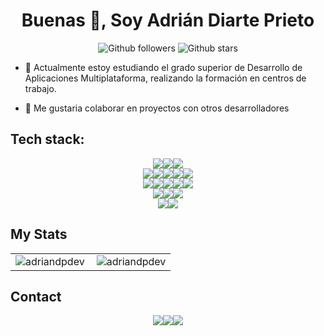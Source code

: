 <h1 align="center">Buenas 👋, Soy Adrián Diarte Prieto</h1>

<p align="center">
  <img alt="Github followers" src="https://img.shields.io/github/followers/adriandpdev?logo=GitHub&style=for-the-badge" />
  <img alt="Github stars" src="https://img.shields.io/github/stars/adriandpdev?logo=GitHub&style=for-the-badge" />
</p>

- 🔭 Actualmente estoy estudiando el grado superior de Desarrollo de Aplicaciones Multiplataforma, realizando la formación en centros de trabajo.

- 👯 Me gustaria colaborar en proyectos con otros desarrolladores


## Tech stack:
<div align="center">
  <img src="https://img.shields.io/badge/Android-3DDC84?&style=for-the-badge&logo=android&logoColor=white" /><img src="https://img.shields.io/badge/Windows-0078D6?&style=for-the-badge&logo=windows&logoColor=white" /><img src="https://img.shields.io/badge/Ubuntu-E95420?&style=for-the-badge&logo=ubuntu&logoColor=white" />
  
</div>
<div align="center"> 
  <img src="https://img.shields.io/badge/HTML5-E34F26??&style=for-the-badge&logo=html5&logoColor=white" /><img src="https://img.shields.io/badge/JavaScript-323330?&style=for-the-badge&logo=javascript&logoColor=white" /><img src="https://img.shields.io/badge/Angular-E23237?&style=for-the-badge&logo=angular&logoColor=white" /><img src="https://img.shields.io/badge/PHP-777BB4?&style=for-the-badge&logo=php&logoColor=white" /><img src="https://img.shields.io/badge/Laravel-FF2D20?&style=for-the-badge&logo=laravel&logoColor=white" /> 
</div> 
<div align="center">
  <img src="https://img.shields.io/badge/python%20-%2314354C.svg?&style=for-the-badge&logo=python&logoColor=white" /><img src="https://img.shields.io/badge/flask%20-%23000.svg?&style=for-the-badge&logo=flask&logoColor=white" /><img src="https://img.shields.io/badge/node.js%20-%2343853D.svg?&style=for-the-badge&logo=node.js&logoColor=white" /><img src="https://img.shields.io/badge/java-%23ED8B00.svg?&style=for-the-badge&logo=java&logoColor=white" /><img src="https://img.shields.io/badge/Express.js-404D59?&style=for-the-badge&logo=express&logoColor=white" />
</div> 
<div align="center">
  <img src="https://img.shields.io/badge/MongoDB-%234ea94b.svg?&style=for-the-badge&logo=mongodb&logoColor=white" /><img src="https://img.shields.io/badge/postgres-%23316192.svg?&style=for-the-badge&logo=postgresql&logoColor=white" /><img src="https://img.shields.io/badge/MySQL-00000F?&style=for-the-badge&logo=mysql&logoColor=white" />
</div>
<div align="center">
  <img src="https://img.shields.io/badge/Git-%23F05032.svg?&style=for-the-badge&logo=Git&logoColor=white" /><img src="https://img.shields.io/badge/GitHub%20Actions-%232088FF.svg?&style=for-the-badge&logo=GitHub%20Actions&logoColor=white">
</div>

## My Stats 

<table>
  <tbody>
    <tr>
      <td>
        <img align="left" src="https://github-readme-stats.vercel.app/api/top-langs/?username=adriandpdev&layout=compact&hide=html&theme=gruvbox" alt="adriandpdev" />
      </td>
      <td>
        <img align="center" src="https://github-readme-stats.vercel.app/api?username=adriandpdev&show_icons=true&theme=gruvbox" alt="adriandpdev" />
      </td>
    </tr>
  </tbody>
</table>

## Contact

<div align="center">  
  <a href="https://t.me/villadri"><img src="https://img.shields.io/badge/Telegram-2CA5E0?&style=for-the-badge&logo=Git&logoColor=white" /></a><a href="https://www.linkedin.com/in/adrian-diarte-prieto/"><img src="https://img.shields.io/badge/LinkedIn-0077B5?&style=for-the-badge&logo=Git&logoColor=white" /></a><a href="mailto:adriandp.2000@gmail.com"><img src="https://img.shields.io/badge/Gmail-D14836?style=for-the-badge&logo=gmail&logoColor=white" /></a>
</div>
